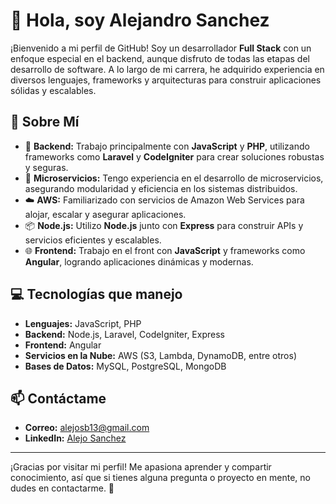 # 👋 Hola, soy Alejandro Sanchez

¡Bienvenido a mi perfil de GitHub! Soy un desarrollador **Full Stack** con un enfoque especial en el backend, aunque disfruto de todas las etapas del desarrollo de software. A lo largo de mi carrera, he adquirido experiencia en diversos lenguajes, frameworks y arquitecturas para construir aplicaciones sólidas y escalables.

## 🚀 Sobre Mí

- 🎯 **Backend:** Trabajo principalmente con **JavaScript** y **PHP**, utilizando frameworks como **Laravel** y **CodeIgniter** para crear soluciones robustas y seguras.
- 🔄 **Microservicios:** Tengo experiencia en el desarrollo de microservicios, asegurando modularidad y eficiencia en los sistemas distribuidos.
- ☁️ **AWS:** Familiarizado con servicios de Amazon Web Services para alojar, escalar y asegurar aplicaciones.
- 📦 **Node.js:** Utilizo **Node.js** junto con **Express** para construir APIs y servicios eficientes y escalables.
- 🌐 **Frontend:** Trabajo en el front con **JavaScript** y frameworks como **Angular**, logrando aplicaciones dinámicas y modernas.

## 💻 Tecnologías que manejo

- **Lenguajes:** JavaScript, PHP
- **Backend:** Node.js, Laravel, CodeIgniter, Express
- **Frontend:** Angular
- **Servicios en la Nube:** AWS (S3, Lambda, DynamoDB, entre otros)
- **Bases de Datos:** MySQL, PostgreSQL, MongoDB

## 📫 Contáctame

- **Correo:** [alejosb13@gmail.com](mailto:alejosb13@gmail.com)
- **LinkedIn:** [Alejo Sanchez](https://www.linkedin.com/in/alejo-sanchez/)

---

¡Gracias por visitar mi perfil! Me apasiona aprender y compartir conocimiento, así que si tienes alguna pregunta o proyecto en mente, no dudes en contactarme. 🚀

